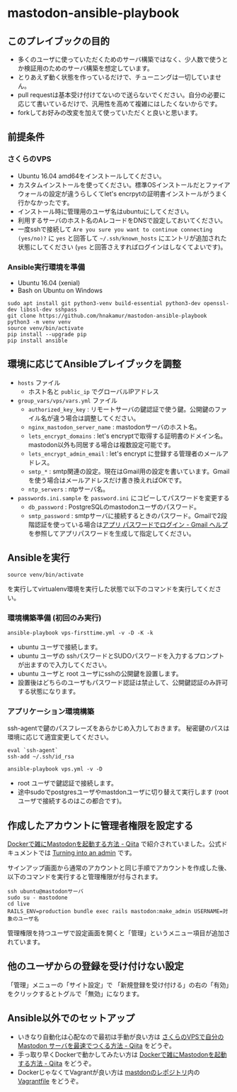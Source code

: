 mastodon-ansible-playbook
=========================

## このプレイブックの目的

* 多くのユーザに使っていただくためのサーバ構築ではなく、少人数で使うとか検証用のためのサーバ構築を想定しています。
* とりあえず動く状態を作っているだけで、チューニングは一切していません。
* pull requestは基本受け付けてないので送らないでください。自分の必要に応じて書いているだけで、汎用性を高めて複雑にはしたくないからです。
* forkしてお好みの改変を加えて使っていただくと良いと思います。

## 前提条件

### さくらのVPS

- Ubuntu 16.04 amd64をインストールしてください。
- カスタムインストールを使ってください。標準OSインストールだとファイアウォールの設定が違うらしくてlet's encrpytの証明書インストールがうまく行かなかったです。
- インストール時に管理用のユーザ名はubuntuにしてください。
- 利用するサーバのホスト名のAレコードをDNSで設定しておいてください。
- 一度sshで接続して `Are you sure you want to continue connecting (yes/no)?` に `yes` と回答して `~/.ssh/known_hosts` にエントリが追加された状態にしてください (`yes` と回答さえすればログインはしなくてよいです)。

### Ansible実行環境を準備

- Ubuntu 16.04 (xenial)
- Bash on Ubuntu on Windows

```
sudo apt install git python3-venv build-essential python3-dev openssl-dev libssl-dev sshpass
git clone https://github.com/hnakamur/mastodon-ansible-playbook
python3 -m venv venv
source venv/bin/activate
pip install --upgrade pip
pip install ansible
```

## 環境に応じてAnsibleプレイブックを調整

* `hosts` ファイル
   - ホスト名と `public_ip` でグローバルIPアドレス  
* `group_vars/vps/vars.yml` ファイル
   - `authorized_key_key` : リモートサーバの鍵認証で使う鍵。公開鍵のファイル名が違う場合は調整してください。
   - `nginx_mastodon_server_name` : mastodonサーバのホスト名。
   - `lets_encrypt_domains` : let's encryptで取得する証明書のドメイン名。mastodon以外も同居する場合は複数設定可能です。
   - `lets_encrypt_admin_email` : let's encrypt に登録する管理者のメールアドレス。
   - `smtp_*` : smtp関連の設定。現在はGmail用の設定を書いています。Gmailを使う場合はメールアドレスだけ書き換えればOKです。
   - `ntp_servers` : ntpサーバ名。
* `passwords.ini.sample` を `password.ini` にコピーしてパスワードを変更する
   - `db_password` : PostgreSQLのmastodonユーザのパスワード。
   - `smtp_password` : smtpサーバに接続するときのパスワード。Gmailで2段階認証を使っている場合は[アプリ パスワードでログイン - Gmail ヘルプ](https://support.google.com/mail/answer/185833?hl=ja)を参照してアプリパスワードを生成して指定してください。

## Ansibleを実行

```
source venv/bin/activate
```

を実行してvirtualenv環境を実行した状態で以下のコマンドを実行してください。


### 環境構築準備 (初回のみ実行)

```
ansible-playbook vps-firsttime.yml -v -D -K -k
```

- ubuntu ユーザで接続します。
- ubuntu ユーザの sshパスワードとSUDOパスワードを入力するプロンプトが出ますので入力してください。
- ubuntu ユーザと root ユーザにsshの公開鍵を設置します。
- 設置後はどちらのユーザもパスワード認証は禁止して、公開鍵認証のみ許可する状態になります。

### アプリケーション環境構築

ssh-agentで鍵のパスフレーズをあらかじめ入力しておきます。
秘密鍵のパスは環境に応じて適宜変更してください。

```
eval `ssh-agent`
ssh-add ~/.ssh/id_rsa
```

```
ansible-playbook vps.yml -v -D
```

- root ユーザで鍵認証で接続します。
- 途中sudoでpostgresユーザやmastdonユーザに切り替えて実行します (rootユーザで接続するのはこの都合です)。

## 作成したアカウントに管理者権限を設定する

[Dockerで雑にMastodonを起動する方法 - Qiita](http://qiita.com/zembutsu/items/fd52a504321dd5d6f0b8) で紹介されていました。公式ドキュメントでは [Turning into an admin](https://github.com/tootsuite/documentation/blob/8367c216524513ca9ed1e6fb4505a734853c308b/Running-Mastodon/Administration-guide.md#turning-into-an-admin) です。

サインアップ画面から通常のアカウントと同じ手順でアカウントを作成した後、以下のコマンドを実行すると管理権限が付与されます。

```
ssh ubuntu@mastodonサーバ
sudo su - mastodone
cd live
RAILS_ENV=production bundle exec rails mastodon:make_admin USERNAME=対象のユーザ名 
```

管理権限を持つユーザで設定画面を開くと「管理」というメニュー項目が追加されています。

## 他のユーザからの登録を受け付けない設定

「管理」メニューの「サイト設定」で
「新規登録を受け付ける」の右の「有効」をクリックするとトグルで「無効」になります。

## Ansible以外でのセットアップ

* いきなり自動化は心配なので最初は手動が良い方は
  [さくらのVPSで自分の Mastodon サーバを最速でつくる方法 - Qiita](http://qiita.com/hekki/items/c3f42c31632105389c79) をどうぞ。
* 手っ取り早くDockerで動かしてみたい方は
  [Dockerで雑にMastodonを起動する方法 - Qiita](http://qiita.com/zembutsu/items/fd52a504321dd5d6f0b8) をどうぞ。
* DockerじゃなくてVagrantが良い方は [mastdonのレポジトリ](https://github.com/tootsuite/mastodon/)内の [Vagrantfile](https://github.com/tootsuite/mastodon/blob/master/Vagrantfile) をどうぞ。
